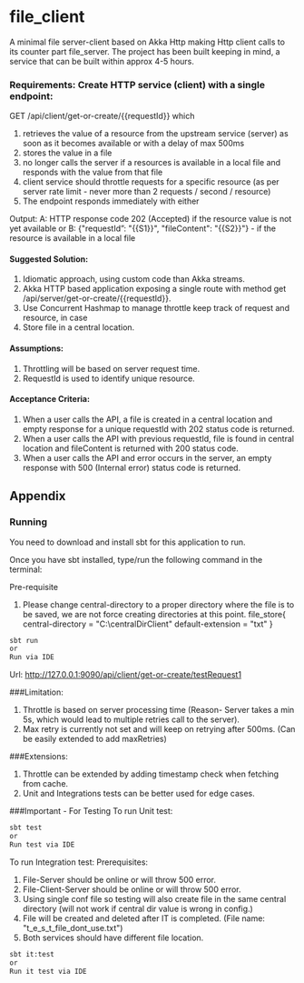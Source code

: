 # file_client
A minimal file server-client based on Akka Http making Http client calls to its counter part file_server.
The project has been built keeping in mind, a service that can be built within approx 4-5 hours.

###  Requirements: Create HTTP service (client) with a single endpoint:

GET /api/client/get-or-create/{{requestId}}
which
1. retrieves the value of a resource from the upstream service (server) as soon as it becomes available or with a delay of max 500ms
2. stores the value in a file
3. no longer calls the server if a resources is available in a local file and responds with the value
from that file
4. client service should throttle requests for a specific resource (as per server rate limit - never
more than 2 requests / second / resource)
5. The endpoint responds immediately with either

Output:
A:
HTTP response code 202 (Accepted) if the resource value is not yet available
or B:
{"requestId”: "{{S1}}", "fileContent": "{{S2}}"} - if the resource is available in a local file

#### Suggested Solution:
1. Idiomatic approach, using custom code than Akka streams.
2. Akka HTTP based application exposing a single route with method get /api/server/get-or-create/{{requestId}}.
3. Use Concurrent Hashmap to manage throttle keep track of request and resource, in case 
4. Store file in a central location.

#### Assumptions:
1. Throttling will be based on server request time.
2. RequestId is used to identify unique resource.

#### Acceptance Criteria:
1. When a user calls the API, a file is created in a central location and empty response for a unique requestId with 202 status code is returned.
2. When a user calls the API with previous requestId, file is found in central location and fileContent is returned with 200 status code. 
3. When a user calls the API and error occurs in the server, an empty response with 500 (Internal error) status code is returned.


## Appendix

### Running

You need to download and install sbt for this application to run.

Once you have sbt installed, type/run the following command in the terminal:

Pre-requisite
1. Please change central-directory to a proper directory where the file is to be saved, we are not force creating directories at this point.
   file_store{
   central-directory = "C:\\centralDirClient"
   default-extension = "txt"
   }

```bash
sbt run
or
Run via IDE
```
Url: http://127.0.0.1:9090/api/client/get-or-create/testRequest1

###Limitation:
1. Throttle is based on server processing time (Reason- Server takes a min 5s, which would lead to multiple retries call to the server).
2. Max retry is currently not set and will keep on retrying after 500ms. (Can be easily extended to add maxRetries)

###Extensions:
1. Throttle can be extended by adding timestamp check when fetching from cache.
2. Unit and Integrations tests can be better used for edge cases.


###Important - For Testing
To run Unit test:
```bash
sbt test
or
Run test via IDE
```

To run Integration test:
Prerequisites:
1. File-Server should be online or will throw 500 error. 
2. File-Client-Server should be online or will throw 500 error.
3. Using single conf file so testing will also create file in the same central directory (will not work if central dir value is wrong in config.)
4. File will be created and deleted after IT is completed. (File name: "t_e_s_t_file_dont_use.txt")
5. Both services should have different file location.
```bash
sbt it:test
or
Run it test via IDE
```

